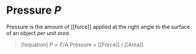 # Pressure $P$

Pressure is the amount of [[force]] applied at the right angle to the surface of an object *per unit area*.

> [!equation] 
> $P=F/A$
> Pressure = [[Force]] / [[Area]]